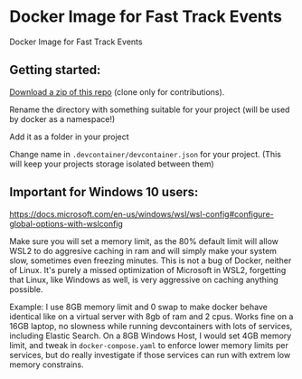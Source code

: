 # Docker Image for Fast Track Events
Docker Image for Fast Track Events

## Getting started:

[Download a zip of this repo](https://github.com/george-barbu-cc/docker-nodejs/archive/master.zip) 
(clone only for contributions). 

Rename the directory with something suitable for your project
(will be used by docker as a namespace!)

Add it as a folder in your project

Change name in `.devcontainer/devcontainer.json` for your project.
(This will keep your projects storage isolated between them)


## Important for Windows 10 users:

https://docs.microsoft.com/en-us/windows/wsl/wsl-config#configure-global-options-with-wslconfig

Make sure you will set a memory limit, as the 80% default limit will allow WSL2 to do aggresive caching in ram
and will simply make your system slow, sometimes even freezing minutes. This is not a bug of Docker, neither of
Linux. It's purely a missed optimization of Microsoft in WSL2, forgetting that Linux, like Windows as well, is
very aggressive on caching anything possible.

Example: I use 8GB memory limit and 0 swap to make docker behave identical like on a virtual server with 8gb of ram
and 2 cpus. Works fine on a 16GB laptop, no slowness while running devcontainers with lots of services, including
Elastic Search. On a 8GB Windows Host, I would set 4GB memory limit, and tweak in `docker-compose.yaml` to enforce
lower memory limits per services, but do really investigate if those services can run with extrem low memory constrains.
